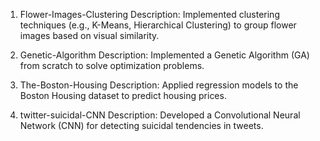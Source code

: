 1. Flower-Images-Clustering
  Description: Implemented clustering techniques (e.g., K-Means, Hierarchical Clustering) to group flower images based on visual similarity.

2. Genetic-Algorithm
  Description: Implemented a Genetic Algorithm (GA) from scratch to solve optimization problems.

3. The-Boston-Housing
  Description: Applied regression models to the Boston Housing dataset to predict housing prices.

4. twitter-suicidal-CNN
  Description: Developed a Convolutional Neural Network (CNN) for detecting suicidal tendencies in tweets.
